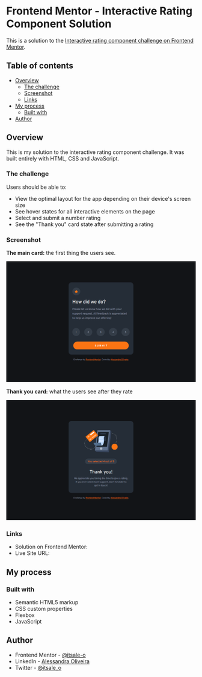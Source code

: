 # Frontend Mentor - Interactive Rating Component Solution

This is a solution to the [Interactive rating component challenge on Frontend Mentor](https://www.frontendmentor.io/challenges/interactive-rating-component-koxpeBUmI). 

## Table of contents

- [Overview](#overview)
  - [The challenge](#the-challenge)
  - [Screenshot](#screenshot)
  - [Links](#links)
- [My process](#my-process)
  - [Built with](#built-with)
- [Author](#author)
  
## Overview

This is my solution to the interactive rating component challenge. It was built entirely with HTML, CSS and JavaScript.

### The challenge

Users should be able to:

- View the optimal layout for the app depending on their device's screen size
- See hover states for all interactive elements on the page
- Select and submit a number rating
- See the "Thank you" card state after submitting a rating

### Screenshot

**The main card:** the first thing the users see.

<div align="center">

![](images/solution.png)

</div>

**Thank you card:** what the users see after they rate

<div align="center">

![](images/solution-ty-card.png)

</div>

### Links

- Solution on Frontend Mentor: 
- Live Site URL: 

## My process

### Built with

- Semantic HTML5 markup
- CSS custom properties
- Flexbox
- JavaScript

## Author

- Frontend Mentor - [@itsale-o](https://www.frontendmentor.io/profile/itsale-o)
- LinkedIn - [Alessandra Oliveira](https://www.linkedin.com/in/alessandra-santos-oliveira/)
- Twitter - [@itsale_o](https://twitter.com/itsale_o)
